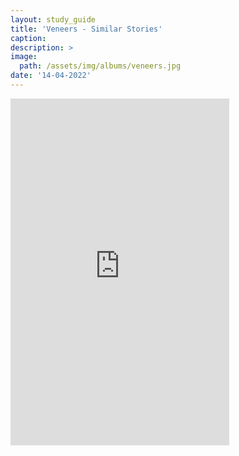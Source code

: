 ```yaml
---
layout: study_guide
title: 'Veneers - Similar Stories'
caption: 
description: > 
image: 
  path: /assets/img/albums/veneers.jpg
date: '14-04-2022'
---
```


<iframe style="border: 0; width: 350px; height: 555px;" src="https://bandcamp.com/EmbeddedPlayer/album=1163529722/size=large/bgcol=333333/linkcol=0f91ff/transparent=true/" seamless><a href="https://errandboy.bandcamp.com/album/veneers-similar-stories">Veneers - Similar Stories by Errand Boy</a></iframe>
